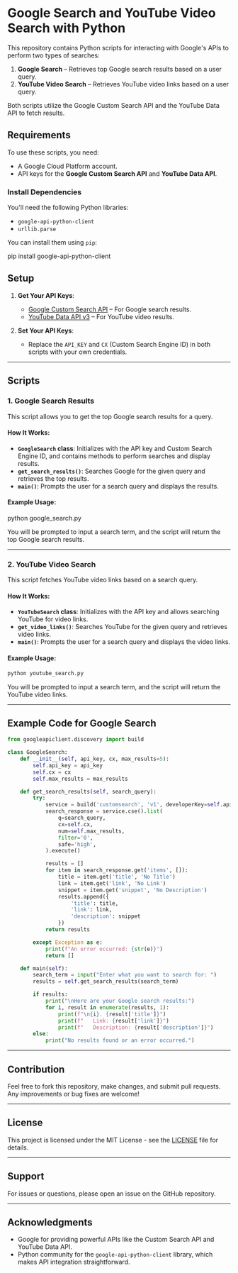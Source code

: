 # Google Search and YouTube Video Search with Python

This repository contains Python scripts for interacting with Google's APIs to perform two types of searches:
1. **Google Search** – Retrieves top Google search results based on a user query.
2. **YouTube Video Search** – Retrieves YouTube video links based on a user query.

Both scripts utilize the Google Custom Search API and the YouTube Data API to fetch results.

## Requirements

To use these scripts, you need:
- A Google Cloud Platform account.
- API keys for the **Google Custom Search API** and **YouTube Data API**.

### Install Dependencies
You'll need the following Python libraries:
- `google-api-python-client`
- `urllib.parse`

You can install them using `pip`:

pip install google-api-python-client


## Setup

1. **Get Your API Keys**:
    - [Google Custom Search API](https://developers.google.com/custom-search/v1/overview) – For Google search results.
    - [YouTube Data API v3](https://developers.google.com/youtube/v3/getting-started) – For YouTube video results.
    
2. **Set Your API Keys**:
    - Replace the `API_KEY` and `CX` (Custom Search Engine ID) in both scripts with your own credentials.

---

## Scripts

### 1. Google Search Results

This script allows you to get the top Google search results for a query.

#### How It Works:

- **`GoogleSearch` class**: Initializes with the API key and Custom Search Engine ID, and contains methods to perform searches and display results.
- **`get_search_results()`**: Searches Google for the given query and retrieves the top results.
- **`main()`**: Prompts the user for a search query and displays the results.

#### Example Usage:

python google_search.py

You will be prompted to input a search term, and the script will return the top Google search results.

---

### 2. YouTube Video Search

This script fetches YouTube video links based on a search query.

#### How It Works:

- **`YouTubeSearch` class**: Initializes with the API key and allows searching YouTube for video links.
- **`get_video_links()`**: Searches YouTube for the given query and retrieves video links.
- **`main()`**: Prompts the user for a search query and displays the video links.

#### Example Usage:
```bash
python youtube_search.py
```
You will be prompted to input a search term, and the script will return the YouTube video links.

---

## Example Code for Google Search

```python
from googleapiclient.discovery import build

class GoogleSearch:
    def __init__(self, api_key, cx, max_results=5):
        self.api_key = api_key
        self.cx = cx
        self.max_results = max_results

    def get_search_results(self, search_query):
        try:
            service = build('customsearch', 'v1', developerKey=self.api_key)
            search_response = service.cse().list(
                q=search_query,
                cx=self.cx,
                num=self.max_results,
                filter='0',  
                safe='high',
            ).execute()

            results = []
            for item in search_response.get('items', []):
                title = item.get('title', 'No Title')
                link = item.get('link', 'No Link')
                snippet = item.get('snippet', 'No Description')
                results.append({
                    'title': title,
                    'link': link,
                    'description': snippet
                })
            return results

        except Exception as e:
            print(f"An error occurred: {str(e)}")
            return []

    def main(self):
        search_term = input("Enter what you want to search for: ")
        results = self.get_search_results(search_term)

        if results:
            print("\nHere are your Google search results:")
            for i, result in enumerate(results, 1):
                print(f"\n{i}. {result['title']}")
                print(f"   Link: {result['link']}")
                print(f"   Description: {result['description']}")
        else:
            print("No results found or an error occurred.")
```

---

## Contribution

Feel free to fork this repository, make changes, and submit pull requests. Any improvements or bug fixes are welcome!

---

## License

This project is licensed under the MIT License - see the [LICENSE](LICENSE) file for details.

---

## Support

For issues or questions, please open an issue on the GitHub repository.

---

## Acknowledgments

- Google for providing powerful APIs like the Custom Search API and YouTube Data API.
- Python community for the `google-api-python-client` library, which makes API integration straightforward.
```